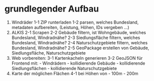 # grundlegender Aufbau

1. Windräder
	1-1 ZIP runterladen
	1-2 parsen, welches Bundesland, metadaten aufbereiten, (Leistung, Höhen, IDs vergeben ...)
2. ALKIS
	2-1 Scrapen
	2-2 Gebäude filtern, ist Wohngebäude, welches Bundesland, Windradnähe?
	2-3 Siedlungsfläche filtern, welches Bundesland, Windradnähe?
	2-4 Naturschutzgebiete filtern, welches Bundesland, Windradnähe?
	2-5 GeoPackage erstellen von Gebäude, Siedlungsfläche, Naturschutzgebiete
3. Web vorbereiten:
	3-1 Kartenkacheln generieren
	3-2 GeoJSON für Frontend mit:
		- Windrädern
		- kollidierende Gebäude
		- kollidierende Siedlungsflächen
		- kollidierende Naturschutzgebiete
4. Karte der möglichen Flächen
	4-1 bei Höhen von
		- 100m
		- 200m
		